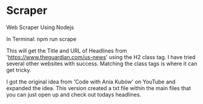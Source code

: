 # Scraper
 Web Scraper Using Nodejs


In Terminal: npm run scrape

This will get the Title and URL of Headlines from 'https://www.theguardian.com/us-news' using the H2 class tag.
I have tried several other websites with success. Matching the class tags is where it can get tricky.

I got the original idea from 'Code with Ania Kubów' on YouTube and expanded the idea. This version created a txt file within the main 
files that you can just open up and check out todays headlines.
